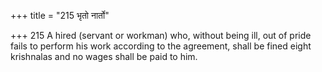 +++
title = "215 भृतो नार्तो"

+++
215	A hired (servant or workman) who, without being ill, out of pride fails to perform his work according to the agreement, shall be fined eight krishnalas and no wages shall be paid to him.